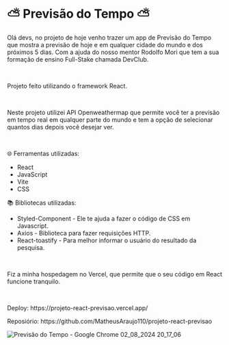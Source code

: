# ⛅ Previsão do Tempo ⛅

<p>Olá devs, no projeto de hoje venho trazer um app de Previsão do Tempo que mostra a previsão de hoje e em qualquer cidade do mundo e dos próximos 5 dias. Com a ajuda do nosso mentor Rodolfo Mori que tem a sua formação de ensino Full-Stake chamada DevClub.</p>

<br>
<p>Projeto feito utilizando o framework React. <p>
<br>
<p>Neste projeto utilizei API Openweathermap que permite você ter a previsão em tempo real em qualquer parte do mundo e tem a opção de selecionar quantos dias depois você desejar ver.</p>
<br>
<p>
🌐 Ferramentas utilizadas:

- React
- JavaScript
- Vite
- CSS

📚 Bibliotecas utilizadas:
- Styled-Component - Ele te ajuda a fazer o código de CSS em Javascript.
- Axios - Biblioteca para fazer requisições HTTP.
- React-toastify - Para melhor informar o usuário do resultado da pesquisa.
<br>
<p>Fiz a minha hospedagem no Vercel, que permite que o seu código em React funcione tranquilo.</p>
<br>

<p>Deploy: https://projeto-react-previsao.vercel.app/</p>
<p>Reposiório: https://github.com/MatheusAraujo110/projeto-react-previsao</p>

![Previsão do Tempo - Google Chrome 02_08_2024 20_17_06](https://github.com/user-attachments/assets/66f90bfe-e37b-4e2d-adc6-076ecbe30cc6)
